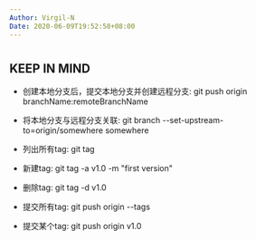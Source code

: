 ```yaml
---
Author: Virgil-N
Date: 2020-06-09T19:52:58+08:00
---
```

#

## KEEP IN MIND

- 创建本地分支后，提交本地分支并创建远程分支: git push origin branchName:remoteBranchName

- 将本地分支与远程分支关联: git branch --set-upstream-to=origin/somewhere somewhere

- 列出所有tag: git tag

- 新建tag: git tag -a v1.0 -m "first version"

- 删除tag: git tag -d v1.0

- 提交所有tag: git push origin --tags

- 提交某个tag: git push origin v1.0

